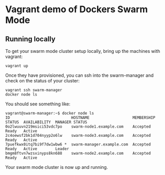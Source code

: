 # Vagrant demo of Dockers Swarm Mode

## Running locally

To get your swarm mode cluster setup locally, bring up the machines with vagrant:

```
vagrant up
```

Once they have provisioned, you can ssh into the swarm-manager and check on the status of your cluster:

```
vagrant ssh swarm-manager
docker node ls
```

You should see something like:

```
vagrant@swarm-manager:~$ docker node ls
ID                           HOSTNAME                   MEMBERSHIP  STATUS  AVAILABILITY  MANAGER STATUS
0o2lwuuvn219msici53vdc7po    swarm-node1.example.com    Accepted    Ready   Active        
2c4oewsf2bk1d704nyyp2o6lw    swarm-node3.example.com    Accepted    Ready   Active        
7puefkwx0itq7bi9f7dw1wbw6 *  swarm-manager.example.com  Accepted    Ready   Active        Leader
bmgm8ftvn7wzsxinyps8kn688    swarm-node2.example.com    Accepted    Ready   Active        
```

Your swarm mode cluster is now up and running.
